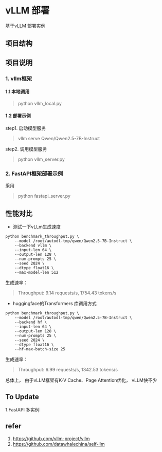 # vLLM 部署
基于vLLM 部署实例

## 项目结构


## 项目说明
### 1. vllm框架
#### 1.1 本地调用
> python  vllm_local.py

#### 1.2 部署示例
step1. 启动模型服务 
> vllm serve Qwen/Qwen2.5-7B-Instruct  

step2. 调用模型服务 
> python  vllm_server.py


### 2. FastAPI框架部署示例
采用
> python  fastapi_server.py



## 性能对比
- 测试一下vLLm生成速度
```shell script
python benchmark_throughput.py \
	--model /root/autodl-tmp/qwen/Qwen2.5-7B-Instruct \
	--backend vllm \
	--input-len 64 \
	--output-len 128 \
	--num-prompts 25 \
	--seed 2024 \
    --dtype float16 \
    --max-model-len 512
```
生成速率：
> Throughput: 9.14 requests/s, 1754.43 tokens/s

- huggingface的Transformers 库调用方式
```shell script
python benchmark_throughput.py \
	--model /root/autodl-tmp/qwen/Qwen2.5-7B-Instruct \
	--backend hf \
	--input-len 64 \
	--output-len 128 \
	--num-prompts 25 \
	--seed 2024 \
	--dtype float16 \
    --hf-max-batch-size 25
```

生成速率：
> Throughput: 6.99 requests/s, 1342.53 tokens/s

总体上， 由于vLLM框架有K-V Cache、Page Attention优化， vLLM快不少

## To Update
1.FastAPI 多实例


## refer
1. https://github.com/vllm-project/vllm
2. https://github.com/datawhalechina/self-llm


